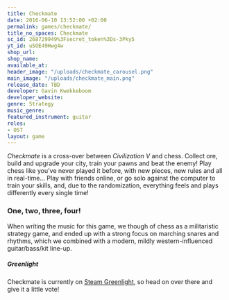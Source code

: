 ```yaml
---
title: Checkmate
date: 2016-06-10 13:52:00 +02:00
permalink: games/checkmate/
title_no_spaces: Checkmate
sc_id: 268729949%3Fsecret_token%3Ds-3Pky5
yt_id: uSOE49Hwg4w
shop_url:
shop_name:
available_at:
header_image: "/uploads/checkmate_carousel.png"
main_image: "/uploads/checkmate_main.png"
release_date: TBD
developer: Gavin Kwekkeboom
developer_website:
genre: Strategy
music_genre:
featured_instrument: guitar
roles:
- OST
layout: game
---
```


*Checkmate* is a cross-over between *Civilization V* and chess. Collect ore, build and upgrade your city, train your pawns and beat the enemy! Play chess like you've never played it before, with new pieces, new rules and all in real-time... Play with friends online, or go solo against the computer to train your skills, and, due to the randomization, everything feels and plays differently every single time!

### One, two, three, four!
When writing the music for this game, we though of chess as a militaristic strategy game, and ended up with a strong focus on marching snares and rhythms, which we combined with a modern, mildly western-influenced guitar/bass/kit line-up.

##### Greenlight
Checkmate is currently on [Steam Greenlight](http://steamcommunity.com/sharedfiles/filedetails/?id=701612583 "Steam Greenlight—Checkmate"), so head on over there and give it a little vote!
